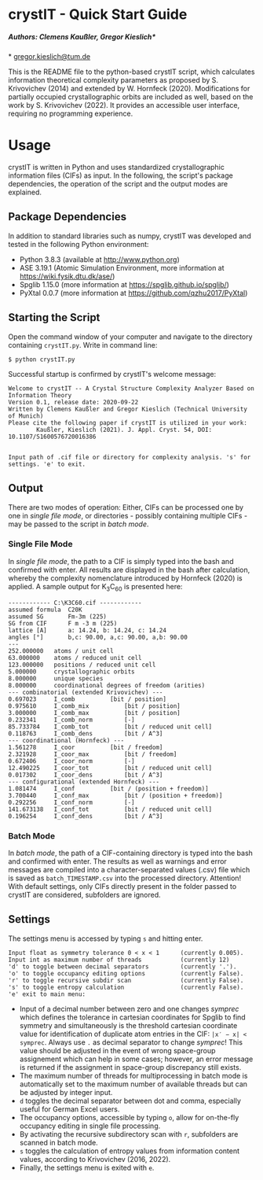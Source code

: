 <!DOCTYPE html>
<html>
	<head>
		<meta charset="utf-8">
		<meta name="viewport" content="width=device-width, initial-scale=1.0">
		<link rel="stylesheet" href="https://stackedit.io/style.css" />
	</head>
	<body class="stackedit">
		<div class="stackedit__html">
			<h1 id="crystIT">crystIT - Quick Start Guide</h1>
				<h5 id="authors-clemens-kaussler-gregor-kieslich">Authors: Clemens Kaußler, Gregor Kieslich*</h5>
				<p>* <a href="mailto:gregor.kieslich@tum.de">gregor.kieslich@tum.de</a></p>
				<p>This is the README file to the python-based crystIT script, which calculates information theoretical complexity parameters as proposed by S. Krivovichev (2014) and extended by W. Hornfeck (2020). Modifications for partially occupied crystallographic orbits are included as well, based on the work by S. Krivovichev (2022). It provides an accessible user interface, requiring no programming experience.</p>
			<h1 id="usage">Usage</h1>
				<p>crystIT is written in Python and uses standardized crystallographic information files (CIFs) as input. In the following, the script's package dependencies, the operation of the script and the output modes are explained.</p>
				<h2 id="package-dependencies">Package Dependencies</h2>
					<p>In addition to standard libraries such as numpy, crystIT was developed and tested in the following Python environment:</p>
					<ul>
						<li> Python 3.8.3 (available at <a href="http://www.python.org">http://www.python.org</a>) </li>
						<li> ASE 3.19.1 (Atomic Simulation Environment, more information at <a href="https://wiki.fysik.dtu.dk/ase/">https://wiki.fysik.dtu.dk/ase/</a>)</li>
						<li> Spglib 1.15.0 (more information at <a href="https://spglib.github.io/spglib/">https://spglib.github.io/spglib/</a>)</li>
						<li> PyXtal 0.0.7 (more information at <a href="https://github.com/qzhu2017/PyXtal">https://github.com/qzhu2017/PyXtal</a>)</li>
					</ul>
				<h2 id="starting-the-script">Starting the Script</h2>
					<p>Open the command window of your computer and navigate to the directory containing <code>crystIT.py</code>. Write in command line:</p>
					<pre><code>$ python crystIT.py</code></pre>
					<p>Successful startup is confirmed by crystIT's welcome message:</p>
					<pre><code>Welcome to crystIT -- A Crystal Structure Complexity Analyzer Based on Information Theory
Version 0.1, release date: 2020-09-22
Written by Clemens Kaußler and Gregor Kieslich (Technical University of Munich)
Please cite the following paper if crystIT is utilized in your work:
		Kaußler, Kieslich (2021). J. Appl. Cryst. 54, DOI: 10.1107/S1600576720016386		
<br/>
Input path of .cif file or directory for complexity analysis. 's' for settings. 'e' to exit.</code></pre>
				<h2 id="output">Output</h2>
					<p>There are two modes of operation: Either, CIFs can be processed one by one in <i>single file mode</i>, or directories - possibly containing multiple CIFs - may be passed to the script in <i>batch mode</i>.</p>
					<h3 id="single-file-mode">Single File Mode</h3>
						<p>In <i>single file mode</i>, the path to a CIF is simply typed into the bash and confirmed with enter. All results are displayed in the bash after calculation, whereby the complexity nomenclature introduced by Hornfeck (2020) is applied. A sample output for K<sub>3</sub>C<sub>60</sub> is presented here:</p>
						<pre><code>------------ C:\K3C60.cif ------------
assumed formula  C20K
assumed SG       Fm-3m (225)
SG from CIF      F m -3 m (225)
lattice [A]      a: 14.24, b: 14.24, c: 14.24
angles [°]       b,c: 90.00, a,c: 90.00, a,b: 90.00
---
252.000000 	 atoms / unit cell
63.000000 	 atoms / reduced unit cell
123.000000 	 positions / reduced unit cell
5.000000 	 crystallographic orbits
8.000000 	 unique species
8.000000 	 coordinational degrees of freedom (arities)
--- combinatorial (extended Krivovichev) ---
0.697023 	 I_comb 		 [bit / position]
0.975610 	 I_comb_mix 		 [bit / position]
3.000000 	 I_comb_max 		 [bit / position]
0.232341 	 I_comb_norm 		 [-]
85.733784 	 I_comb_tot 		 [bit / reduced unit cell]
0.118763 	 I_comb_dens 		 [bit / A^3]
--- coordinational (Hornfeck) ---
1.561278 	 I_coor 		 [bit / freedom]
2.321928 	 I_coor_max 		 [bit / freedom]
0.672406 	 I_coor_norm 		 [-]
12.490225 	 I_coor_tot 		 [bit / reduced unit cell]
0.017302 	 I_coor_dens 		 [bit / A^3]
--- configurational (extended Hornfeck) ---
1.081474 	 I_conf 		 [bit / (position + freedom)]
3.700440 	 I_conf_max 		 [bit / (position + freedom)]
0.292256 	 I_conf_norm 		 [-]
141.673138 	 I_conf_tot 		 [bit / reduced unit cell]
0.196254 	 I_conf_dens 		 [bit / A^3]</code></pre>
					<h3 id="batch-mode">Batch Mode</h3>
						<p>In <i>batch mode</i>, the path of a CIF-containing directory is typed into the bash and confirmed with enter. The results as well as warnings and error messages are compiled into a character-separated values (.csv) file which is saved as <code>batch_TIMESTAMP.csv</code> into the processed directory. Attention! With default settings, only CIFs directly present in the folder passed to crystIT are considered, subfolders are ignored.</p>
				<h2 id="settings">Settings</h2>
					<p>The settings menu is accessed by typing <code>s</code> and hitting enter.</p>
					<pre><code>Input float as symmetry tolerance 0 < x < 1      (currently 0.005).
Input int as maximum number of threads           (currently 12)
'd' to toggle between decimal separators         (currently '.').
'o' to toggle occupancy editing options          (currently False).
'r' to toggle recursive subdir scan              (currently False).
's' to toggle entropy calculation                (currently False).
'e' exit to main menu:</code></pre>
					<ul>
						<li>Input of a decimal number between zero and one changes <i>symprec</i> which defines the tolerance in cartesian coordinates for Spglib to find symmetry and simultaneously is the threshold cartesian coordinate value for identification of duplicate atom entries in the CIF: <code>|x′ − x| &lt; symprec</code>. Always use <code>.</code> as decimal separator to change <i>symprec</i>! This value should be adjusted in the event of wrong space-group assignement which can help in some cases; however, an error message is returned if the assignment in space-group discrepancy still exists.</li>
						<li>The maximum number of threads for multiprocessing in batch mode is automatically set to the maximum number of available threads but can be adjusted by integer input.</li>
						<li><code>d</code> toggles the decimal separator between dot and comma, especially useful for German Excel users.</li>
						<li>The occupancy options, accessible by typing <code>o</code>, allow for on-the-fly occupancy editing in single file processing.</li>
						<li>By activating the recursive subdirectory scan with <code>r</code>, subfolders are scanned in batch mode.</li>
						<li><code>s</code> toggles the calculation of entropy values from information content values, according to Krivovichev (2016, 2022).</li>
						<li>Finally, the settings menu is exited with <code>e</code>.</li>
					</ul>
	</body>
</html>
